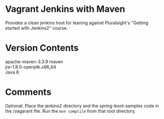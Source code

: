 Vagrant Jenkins with Maven
========

Provides a clean jenkins host for leaning against Pluralsight's "Getting started with Jenkins2" course.

Version Contents
========
apache-maven-3.3.9 maven  
jre-1.8.0-openjdk.x86_64  
Java 8  

Comments
========
Optional: Place the jenkins2 directory and the spring-boot-samples code in the /vagarant file. Run the `mvn complile` from that root directory. 
